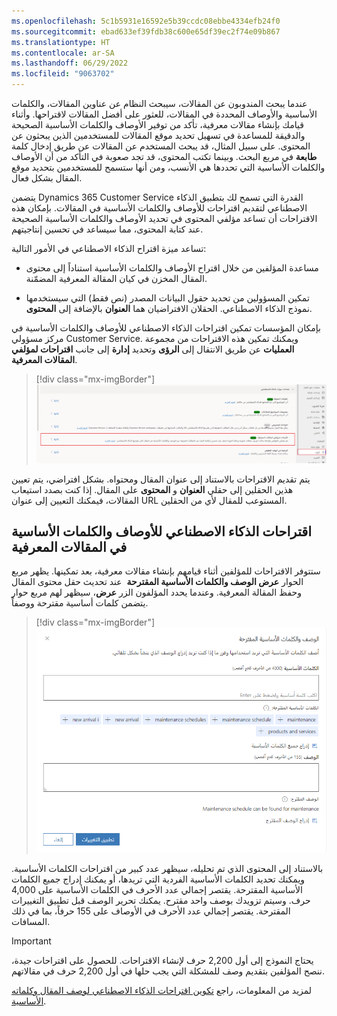 ```yaml
---
ms.openlocfilehash: 5c1b5931e16592e5b39ccdc08ebbe4334efb24f0
ms.sourcegitcommit: ebad633ef39fdb38c600e65df39ec2f74e09b867
ms.translationtype: HT
ms.contentlocale: ar-SA
ms.lasthandoff: 06/29/2022
ms.locfileid: "9063702"
---
```

عندما يبحث المندوبون عن المقالات، سيبحث النظام عن عناوين المقالات، والكلمات الأساسية والأوصاف المحددة في المقالات، للعثور على أفضل المقالات لاقتراحها. وأثناء قيامك بإنشاء مقالات معرفية، تأكد من توفير الأوصاف والكلمات الأساسية الصحيحة والدقيقة للمساعدة في تسهيل تحديد موقع المقالات للمستخدمين الذين يبحثون عن المحتوى. على سبيل المثال، قد يبحث المستخدم عن المقالات عن طريق إدخال كلمة **طابعة** في مربع البحث. وبينما تكتب المحتوى، قد تجد صعوبة في التأكد من أن الأوصاف والكلمات الأساسية التي تحددها هي الأنسب، ومن أنها ستسمح للمستخدمين بتحديد موقع المقال بشكل فعال.

يتضمن Dynamics 365 Customer Service القدرة التي تسمح لك بتطبيق الذكاء الاصطناعي لتقديم اقتراحات للأوصاف والكلمات الأساسية في المقالات. بإمكان هذه الاقتراحات أن تساعد مؤلفي المحتوى في تحديد الأوصاف والكلمات الأساسية الصحيحة عند كتابة المحتوى، مما سيساعد في تحسين إنتاجيتهم.

تساعد ميزة اقتراح الذكاء الاصطناعي‬ في الأمور التالية:

-   مساعدة المؤلفين من خلال اقتراح الأوصاف والكلمات الأساسية استناداً إلى محتوى المقال المخزن في كيان المقالة المعرفية المضمّنة.

-   تمكين المسؤولين من تحديد حقول البيانات المصدر (نص فقط) التي سيستخدمها نموذج الذكاء الاصطناعي. الحقلان الافتراضيان هما **العنوان** بالإضافة إلى **المحتوى**.

بإمكان المؤسسات تمكين اقتراحات الذكاء الاصطناعي للأوصاف والكلمات الأساسية في مركز مسؤولي Customer Service. ويمكنك تمكين هذه الاقتراحات من مجموعة **العمليات** عن طريق الانتقال إلى **الرؤى** وتحديد **إدارة** إلى جانب **اقتراحات لمؤلفي المقالات المعرفية‬**.

> [!div class="mx-imgBorder"]
> ![لقطة شاشة لمفتاح التبديل "اقتراحات لمؤلفي المقالات المعرفية‬" وقد تم تمكينه.](../media/enable-suggestions.png)

يتم تقديم الاقتراحات بالاستناد إلى عنوان المقال ومحتواه. بشكل افتراضي، يتم تعيين هذين الحقلين إلى حقلي **العنوان** و **المحتوى** على المقال. إذا كنت بصدد استيعاب المقالات، فيمكنك التعيين إلى عنوان URL المستوعب للمقال لأي من الحقلين.

## <a name="ai-suggestions-for-article-keywords-and-descriptions"></a>اقتراحات الذكاء الاصطناعي للأوصاف والكلمات الأساسية في المقالات المعرفية

ستتوفر الاقتراحات للمؤلفين أثناء قيامهم بإنشاء مقالات معرفية، بعد تمكينها. يظهر مربع الحوار **عرض الوصف والكلمات الأساسية المقترحة‬**  عند تحديث حقل محتوى المقال وحفظ المقالة المعرفية. وعندما يحدد المؤلفون الزر **عرض**، سيظهر لهم مربع حوار يتضمن كلمات أساسية مقترحة ووصفاً.

> [!div class="mx-imgBorder"]
> ![لقطة شاشة لطريقة عرض الوصف والكلمات الأساسية المقترحة.](../media/suggestions.png)

بالاستناد إلى المحتوى الذي تم تحليله، سيظهر عدد كبير من اقتراحات الكلمات الأساسية. ويمكنك تحديد الكلمات الأساسية الفردية التي تريدها، أو يمكنك إدراج جميع الكلمات الأساسية المقترحة. يقتصر إجمالي عدد الأحرف في الكلمات الأساسية على 4,000 حرف. وسيتم تزويدك بوصف واحد مقترح. يمكنك تحرير الوصف قبل تطبيق التغييرات المقترحة. يقتصر إجمالي عدد الأحرف في الأوصاف على 155 حرفاً، بما في ذلك المسافات.

> [!IMPORTANT]
> يحتاج النموذج إلى أول 2,200 حرف لإنشاء الاقتراحات. للحصول على اقتراحات جيدة، ننصح المؤلفين بتقديم وصف للمشكلة التي يجب حلها في أول 2,200 حرف في مقالاتهم.

لمزيد من المعلومات، راجع [تكوين اقتراحات الذكاء الاصطناعي لوصف المقال وكلماته الأساسية](/dynamics365/customer-service/configure-ai-suggested-article-keywords-description?tabs=customerserviceadmincenter/?azure-portal=true).
